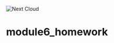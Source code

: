![Next Cloud](https://img.shields.io/badge/Next%20Cloud-0B94DE?style=for-the-badge&logo=nextcloud&logoColor=white)

# module6_homework
 
